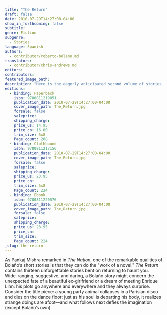 ```yaml
---
title: "The Return"
draft: false
date: 2010-07-29T14:27:00-04:00
show_in_forthcoming: false
subtitle:
genre: Fiction
subgenre:
  - Stories
language: Spanish
authors:
  - contributor/roberto-bolano.md
translators:
  - contributor/chris-andrews.md
editors:
contributors:
featured_image_path:
description: "Here is the eagerly anticipated second volume of stories by Roberto Bolaño. Tender or etched in acid; hazily suggestive or chillingly definitive: a trove of strangely arresting, short master works. "
editions:
  - binding: Paperback
    isbn: 9780811219051
    publication_date: 2010-07-29T14:27:00-04:00
    cover_image_path: The_Return.jpg
    forsale: false
    saleprice:
    shipping_charge:
    price_us: 14.95
    price_cn: 16.00
    trim_size: 5x8
    Page_count: 208
  - binding: Clothbound
    isbn: 9780811217156
    publication_date: 2010-07-29T14:27:00-04:00
    cover_image_path: The_Return.jpg
    forsale: false
    saleprice:
    shipping_charge:
    price_us: 23.95
    price_cn:
    trim_size: 5x8
    Page_count: 224
  - binding: Ebook
    isbn: 9780811220576
    publication_date: 2010-07-29T14:27:00-04:00
    cover_image_path: The_Return.jpg
    forsale: false
    saleprice:
    shipping_charge:
    price_us: 23.95
    price_cn:
    trim_size:
    Page_count: 224
_slug: the-return
---
```


As Pankaj Mishra remarked in _The Nation_, one of the remarkable qualities of Bolaño’s short stories is that they can do the "work of a novel." _The Return_ contains thirteen unforgettable stories bent on returning to haunt you. Wide-ranging, suggestive, and daring, a Bolaño story might concern the unexpected fate of a beautiful ex-girlfriend or a dream of meeting Enrique Lihn: his plots go anywhere and everywhere and they always surprise. Consider the title piece: a young party animal collapses in a Parisian disco and dies on the dance floor; just as his soul is departing his body, it realizes strange doings are afoot––and what follows next defies the imagination (except Bolaño’s own).

